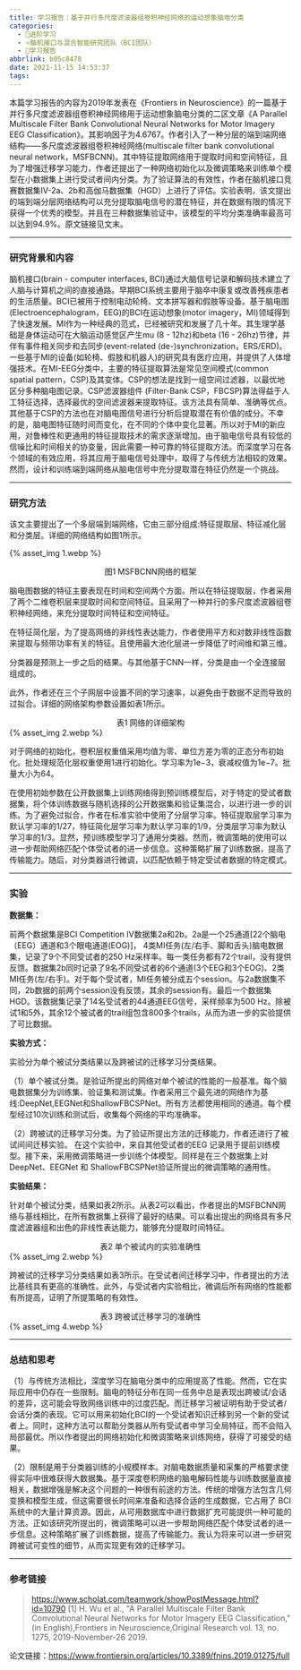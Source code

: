 ```yaml
---
title: 学习报告：基于并行多尺度滤波器组卷积神经网络的运动想象脑电分类
categories:
  - 🌙进阶学习
  - ⭐脑机接口与混合智能研究团队（BCI团队）
  - 💫学习报告
abbrlink: b05c8478
date: 2021-11-15 14:53:37
tags:
---
```


本篇学习报告的内容为2019年发表在《Frontiers in Neuroscience》的一篇基于并行多尺度滤波器组卷积神经网络用于运动想象脑电分类的二区文章《A Parallel Multiscale Filter Bank Convolutional Neural Networks for Motor Imagery EEG Classification》。其影响因子为4.6767。作者引入了一种分层的端到端网络结构——多尺度滤波器组卷积神经网络(multiscale filter bank convolutional neural network，MSFBCNN)。其中特征提取网络用于提取时间和空间特征，且为了增强迁移学习能力，作者还提出了一种网络初始化以及微调策略来训练单个模型在小数据集上进行受试者间内分类。为了验证算法的有效性，作者在脑机接口竞赛数据集IV-2a、2b和高伽马数据集（HGD）上进行了评估。实验表明，该文提出的端到端分层网络结构可以充分提取脑电信号的潜在特征，并在数据有限的情况下获得一个优秀的模型。并且在三种数据集验证中，该模型的平均分类准确率最高可以达到94.9%。原文链接见文末。

<!--more-->

***

### 研究背景和内容

脑机接口(brain - computer interfaces, BCI)通过大脑信号记录和解码技术建立了人脑与计算机之间的直接通路。早期BCI系统主要用于脑卒中康复或改善残疾患者的生活质量。BCI已被用于控制电动轮椅、文本拼写器和假肢等设备。基于脑电图(Electroencephalogram，EEG)的BCI在运动想象(motor imagery，MI)领域得到了快速发展。MI作为一种经典的范式，已经被研究和发展了几十年。其生理学基础是身体运动可在大脑运动感觉区产生mu (8 - 12hz)和beta (16 - 26hz)节律，并伴有事件相关同步和去同步(event-related (de-)synchronization，ERS/ERD)。一些基于MI的设备(如轮椅、假肢和机器人)的研究具有医疗应用，并提供了人体增强技术。在MI-EEG分类中，主要的特征提取算法是常见空间模式(common spatial pattern，CSP)及其变体。CSP的想法是找到一组空间过滤器，以最优地区分多种脑电图记录。CSP滤波器组件 (Filter-Bank CSP，FBCSP)算法得益于人工特征选择，选择最优的空间滤波器来提取特征。该方法具有简单、准确等优点。其他基于CSP的方法也在对脑电图信号进行分析后提取潜在有价值的成分。不幸的是，脑电图特征随时间而变化，在不同的个体中变化显著。所以对于MI的新应用，对鲁棒性和更通用的特征提取技术的需求逐渐增加。由于脑电信号具有较低的信噪比和时间相关的协变量，因此需要一种可靠的特征提取方法。而深度学习在各个领域的有效应用，将其应用于脑电信号处理中，取得了与传统方法相较的效果。然而，设计和训练端到端网络从脑电信号中充分提取潜在特征仍然是一个挑战。

***

### 研究方法

该文主要提出了一个多层端到端网络，它由三部分组成:特征提取层、特征减化层和分类层。详细的网络结构如图1所示。

{% asset_img 1.webp %}
<div align='center'>图1 MSFBCNN网络的框架</div>

脑电图数据的特征主要表现在时间和空间两个方面。所以在特征提取层，作者采用了两个二维卷积层来提取时间和空间特征。且采用了一种并行的多尺度滤波器组卷积神经网络，来充分提取时间特征和空间特征。

在特征简化层，为了提高网络的非线性表达能力，作者使用平方和对数非线性函数来提取与频带功率有关的特征。且使用最大池化层进一步降低了时间维和第三维。

分类器是预测上一步之后的结果。与其他基于CNN一样，分类是由一个全连接层组成的。

此外，作者还在三个子网层中设置不同的学习速率，以避免由于数据不足而导致的过拟合。详细的网络架构参数设置如表1所示。

<div align='center'>表1 网络的详细架构</div>
{% asset_img 2.webp %}

对于网络的初始化，卷积层权重值采用均值为零、单位方差为零的正态分布初始化。批处理规范化层权重使用1进行初始化。学习率为1e−3，衰减权值为1e−7。批量大小为64。

在使用初始参数在公开数据集上训练网络得到预训练模型后，对于特定的受试者数据集，将个体训练数据与随机选择的公开数据集和验证集混合，以进行进一步的训练。为了避免过拟合，作者在标准实验中使用了分层学习率。特征提取层学习率为默认学习率的1/27，特征简化层学习率为默认学习率的1/9，分类层学习率为默认学习率的1/3。显然，预训练模型学习了通用分类器。然而，微调策略的使用可以进一步帮助网络匹配个体受试者的进一步信息。这种策略扩展了训练数据，提高了传输能力。随后，对分类器进行微调，以匹配依赖于特定受试者数据的特定模式。

***

### 实验

**数据集：**

前两个数据集是BCI Competition IV数据集2a和2b。2a是一个25通道[22个脑电（EEG）通道和3个眼电通道(EOG)]， 4类MI任务(左/右手、脚和舌头)脑电数据集，记录了9个不同受试者的250 Hz采样率。每一类任务都有72个trail，没有提供反馈。数据集2b同时记录了9名不同受试者的6个通道(3个EEG和3个EOG)、2类MI任务(左/右手)。对于每个受试者，MI任务被分成五个session。与2a数据集不同，2b数据的前两个session没有反馈，其余的session有。最后一个数据集HGD。该数据集记录了14名受试者的44通道EEG信号，采样频率为500 Hz。除被试1和5外，其余12个被试者的trail组包含800多个trails，从而为进一步的实验提供了可比数据。

**实验方式：**

实验分为单个被试分类结果以及跨被试的迁移学习分类结果。

（1）单个被试分类。是验证所提出的网络对单个被试的性能的一般基准。每个脑电数据集分为训练集、验证集和测试集。作者采用三个最先进的网络作为基线:DeepNet,EEGNet和ShallowFBCSPNet。所有方法都使用相同的通道。每个模型经过10次训练和测试后，收集每个网络的平均准确率。

（2）跨被试的迁移学习分类。为了验证所提出方法的迁移能力，作者还进行了被试间间迁移实验。 在这个实验中，来自其他受试者的EEG 记录用于提前训练模型。接下来，采用微调策略进一步训练个体模型。同样是在三个数据集上对 DeepNet、EEGNet 和 ShallowFBCSPNet验证所提出的微调策略的通用性。

**实验结果：**

针对单个被试分类，结果如表2所示。从表2可以看出，作者提出的MSFBCNN网络与基线相比，在所有数据集上获得了最好的结果。可以看出提出的网络具有多尺度滤波器组和出色的非线性表达能力，能够充分提取时间特征。

<div align='center'>表2 单个被试内的实验准确性</div>
{% asset_img 2.webp %}

跨被试的迁移学习分类结果如表3所示。在受试者间迁移学习中，作者提出的方法比基线具有更高的准确性。此外，与受试者内实验相比，微调后所有网络的性能都有所提高，证明了所提策略的有效性。

<div align='center'>表3 跨被试迁移学习的准确性</div>
{% asset_img 4.webp %}

***

### 总结和思考

（1）与传统方法相比，深度学习在脑电分类中的应用提高了性能。然而，它在实际应用中仍存在一些限制。脑电的特征分布在同一任务中总是表现出跨被试/会话的差异，这可能会导致网络训练中的过度匹配。而迁移学习被证明有助于受试者/会话分类的表现。它可以用来初始化BCI的一个受试者知识迁移到另一个新的受试者上。同时，这种方法可以帮助分类器从所有受试者中学习全局特征，而不会陷入局部最优。所以作者提出的网络初始化和微调策略来训练网络，获得了可接受的结果。

（2）限制是用于分类器训练的小规模样本。对脑电数据质量和采集的严格要求使得实际中很难获得大数据集。基于深度卷积网络的脑电解码性能与训练数据量直接相关，数据增强是解决这个问题的一种很有前途的方法。传统的增强方法包含几何变换和模型生成，但这需要很长时间来准备和选择合适的生成数据，它占用了 BCI 系统中的大量计算资源。因此，从可用数据库中进行数据扩充可能提供一种可能的方法。正如该研究所提出的，微调策略可以进一步帮助网络匹配个体受试者的进一步信息。这种策略扩展了训练数据，提高了传输能力。我认为将来可以进一步研究跨被试可变性的细节，从而实现更有效的迁移学习。

***

### 参考链接

> <https://www.scholat.com/teamwork/showPostMessage.html?id=10790>
> [1] H. Wu et al., "A Parallel Multiscale Filter Bank Convolutional Neural Networks for Motor Imagery EEG Classification," (in English),Frontiers in Neuroscience,Original Research vol. 13, no. 1275, 2019-November-26 2019.

论文链接：https://www.frontiersin.org/articles/10.3389/fnins.2019.01275/full
